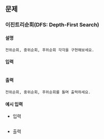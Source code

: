 ## 문제

### 이진트리순회(DFS: Depth-First Search)

#### 설명
```
전위순회, 중위순회, 후위순회 각각을 구현해보세요. 
```

#### 입력
```

```

#### 출력
```
전위순회, 중위순회, 후위순회를 돌며 출력하세요. 
```

#### 예시 입력
- 입력
    ```
    
    ```
- 출력
    ```
    
    ```